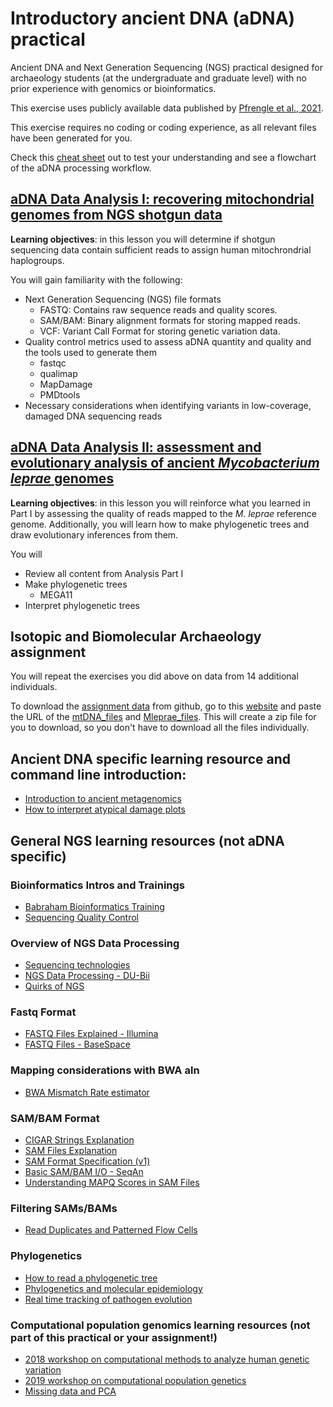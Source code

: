 # Introductory ancient DNA (aDNA) practical
Ancient DNA and Next Generation Sequencing (NGS) practical designed for archaeology students (at the undergraduate and graduate level) with no prior experience with genomics or bioinformatics. 

This exercise uses publicly available data published by [Pfrengle et al., 2021](https://bmcbiol.biomedcentral.com/articles/10.1186/s12915-021-01120-2).

This exercise requires no coding or coding experience, as all relevant files have been generated for you.

Check this [cheat sheet](https://github.com/Kelzor/Introductory-ancient-DNA-practical/blob/main/aDNA_NGS_file_format_cheat_sheet.pdf) out to test your understanding and see a flowchart of the aDNA processing workflow.


## [aDNA Data Analysis I: recovering mitochondrial genomes from NGS shotgun data](https://github.com/Kelzor/Introductory-ancient-DNA-practical/blob/main/aDNA%20Data%20Analysis%20I/aDNA_Data_Analysis_I.md)

__Learning objectives__: in this lesson you will determine if shotgun sequencing data contain sufficient reads to assign human mitochrondrial haplogroups. 

You will gain familiarity with the following:

+ Next Generation Sequencing (NGS) file formats
  - FASTQ: Contains raw sequence reads and quality scores.
  - SAM/BAM: Binary alignment formats for storing mapped reads.
  - VCF: Variant Call Format for storing genetic variation data.
+ Quality control metrics used to assess aDNA quantity and quality and the tools used to generate them
  - fastqc
  - qualimap
  - MapDamage
  - PMDtools
+ Necessary considerations when identifying variants in low-coverage, damaged DNA sequencing reads

## [aDNA Data Analysis II: assessment and evolutionary analysis of ancient _Mycobacterium leprae_ genomes](https://github.com/Kelzor/Introductory-ancient-DNA-practical/blob/main/aDNA%20Data%20Analysis%20II%20-%20M.%20leprae/aDNA_Data_Analysis_II.md)

__Learning objectives__: in this lesson you will reinforce what you learned in Part I by assessing the quality of reads mapped to the _M. leprae_ reference genome. Additionally, you will learn how to make phylogenetic trees and draw evolutionary inferences from them.

You will 

+ Review all content from Analysis Part I
+ Make phylogenetic trees
  - MEGA11
+ Interpret phylogenetic trees

## Isotopic and Biomolecular Archaeology assignment

You will repeat the exercises you did above on data from 14 additional individuals.

To download the [assignment data](https://github.com/Kelzor/Introductory-ancient-DNA-practical/tree/main/Assignment%20data) from github, go to this [website](https://download-directory.github.io/) and paste the URL of the [mtDNA_files](https://github.com/Kelzor/Introductory-ancient-DNA-practical/tree/main/Assignment%20data/mtDNA_files) and [Mleprae_files](https://github.com/Kelzor/Introductory-ancient-DNA-practical/tree/main/Assignment%20data/Mleprae_files). This will create a zip file for you to download, so you don't have to download all the files individually.

## Ancient DNA specific learning resource and command line introduction:

- [Introduction to ancient metagenomics](https://www.spaam-community.org/intro-to-ancient-metagenomics-book/)
- [How to interpret atypical damage plots](https://www.spaam-community.org/little-book-of-smiley-plots/)

## General NGS learning resources (not aDNA specific)

### Bioinformatics Intros and Trainings

- [Babraham Bioinformatics Training](https://www.bioinformatics.babraham.ac.uk/training.html)  
- [Sequencing Quality Control](https://www.bioinformatics.babraham.ac.uk/training/Sequence_QC_Course/Sequencing%20Quality%20Control.pdf)  

###  Overview of NGS Data Processing

- [Sequencing technologies](https://www.thermofisher.com/uk/en/home/life-science/cloning/cloning-learning-center/invitrogen-school-of-molecular-biology/next-generation-sequencing/dna-sequencing-history.html)
- [NGS Data Processing - DU-Bii](https://du-bii.github.io/module-5-Methodes-Outils/seance1_NGS/slides.html#1)
- [Quirks of NGS](https://sequencing.qcfail.com/)  

###  Fastq Format

- [FASTQ Files Explained - Illumina](https://emea.support.illumina.com/bulletins/2016/04/fastq-files-explained.html)  
- [FASTQ Files - BaseSpace](https://help.basespace.illumina.com/articles/descriptive/fastq-files/)  

###  Mapping considerations with BWA aln

- [BWA Mismatch Rate estimator](https://apeltzer.shinyapps.io/bwa-mismatches/)

###  SAM/BAM Format

- [CIGAR Strings Explanation](https://www.drive5.com/usearch/manual/cigar.html)  
- [SAM Files Explanation](https://www.drive5.com/usearch/manual/sam_files.html)  
- [SAM Format Specification (v1)](https://samtools.github.io/hts-specs/SAMv1.pdf)  
- [Basic SAM/BAM I/O - SeqAn](https://seqan.readthedocs.io/en/seqan-v1.4.2/Tutorial/BasicSamBamIO.html)  
- [Understanding MAPQ Scores in SAM Files](http://www.acgt.me/blog/2014/12/16/understanding-mapq-scores-in-sam-files-does-37-42#:~:text=So%20if%20you%20happened%20to,score%20would%20increase%20to%2030)  

###  Filtering SAMs/BAMs

- [Read Duplicates and Patterned Flow Cells](http://core-genomics.blogspot.com/2016/05/increased-read-duplication-on-patterned.html)

###  Phylogenetics

- [How to read a phylogenetic tree](https://artic.network/how-to-read-a-tree.html)
- [Phylogenetics and molecular epidemiology](https://artic.network/)
- [Real time tracking of pathogen evolution](https://nextstrain.org/)

###  Computational population genomics learning resources (not part of this practical or your assignment!)

- [2018 workshop on computational methods to analyze human genetic variation](https://compvar-workshop.readthedocs.io/en/latest/index.html) 
- [2019 workshop on computational population genetics](https://comppopgenworkshop2019.readthedocs.io/en/latest/index.html)
- [Missing data and PCA](https://haam-community.github.io/blog/2024/04/15/blog/)
